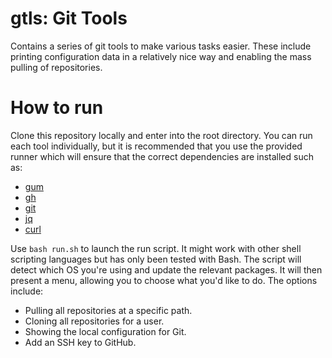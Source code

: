 # gtls: Git Tools

Contains a series of git tools to make various tasks easier. These
include printing configuration data in a relatively nice way and
enabling the mass pulling of repositories.


# How to run

Clone this repository locally and enter into the root directory. You can
run each tool individually, but it is recommended that you use the provided
runner which will ensure that the correct dependencies are installed such as:

- [gum](https://github.com/charmbracelet/gum)
- [gh](https://cli.github.com/)
- [git](https://git-scm.com/)
- [jq](https://jqlang.github.io/jq/)
- [curl](https://curl.se/)

Use `bash run.sh` to launch the run script. It might work with other shell
scripting languages but has only been tested with Bash. The script will detect
which OS you're using and update the relevant packages. It will then present
a menu, allowing you to choose what you'd like to do. The options include:

- Pulling all repositories at a specific path.
- Cloning all repositories for a user.
- Showing the local configuration for Git.
- Add an SSH key to GitHub.
